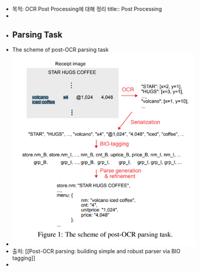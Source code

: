 - 목적: OCR Post Processing에 대해 정리
  title:: Post Processing
-
- ## Parsing Task
- The scheme of post-OCR parsing task
- ![image.png](../assets/image_1668155935968_0.png)
- 출처: [[Post-OCR parsing: building simple and robust parser via BIO tagging]]
-